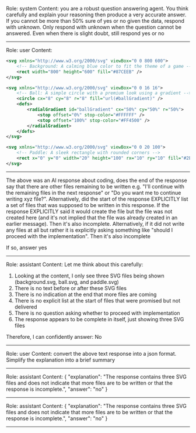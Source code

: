 Role: system
Content: you are a robust question answering agent. You think carefully and explain your reasoning then produce a very accurate answer. If you cannot be more than 50% sure of yes or no given the data, respond with unknown. Only respond with unknown when the question cannot be answered. Even when there is slight doubt, still respond yes or no
__________________
Role: user
Content: 
```svg assets/svgs/background.svg
<svg xmlns="http://www.w3.org/2000/svg" viewBox="0 0 800 600">
    <!-- Background: A calming blue color to fit the theme of a game -->
    <rect width="800" height="600" fill="#87CEEB" />
</svg>
```

```svg assets/svgs/ball.svg
<svg xmlns="http://www.w3.org/2000/svg" viewBox="0 0 16 16">
    <!-- Ball: A simple circle with a premium look using a gradient -->
    <circle cx="8" cy="8" r="8" fill="url(#ballGradient)" />
    <defs>
        <radialGradient id="ballGradient" cx="50%" cy="50%" r="50%">
            <stop offset="0%" stop-color="#FFFFFF" />
            <stop offset="100%" stop-color="#FF4500" />
        </radialGradient>
    </defs>
</svg>
```

```svg assets/svgs/paddle.svg
<svg xmlns="http://www.w3.org/2000/svg" viewBox="0 0 20 100">
    <!-- Paddle: A sleek rectangle with rounded corners -->
    <rect x="0" y="0" width="20" height="100" rx="10" ry="10" fill="#2E8B57" />
</svg>
```

____
The above was an AI response about coding, does the end of the response say that there are other files remaining to be written e.g. "I'll continue with the remaining files in the next response" or "Do you want me to continue writing xyz file?". Alternatively, did the start of the response EXPLICITLY list a set of files that was supposed to be written in this response. If the response EXPLICITLY said it would create the file but the file was not created here (and it's not implied that the file was already created in an earlier message). Then it's also incomplete. Alternatively, if it did not write any files at all but rather it is explicitly asking something like "should I proceed with the implementation". Then it's also incomplete

If so, answer yes

__________________
Role: assistant
Content: Let me think about this carefully:

1. Looking at the content, I only see three SVG files being shown (background.svg, ball.svg, and paddle.svg)
2. There is no text before or after these SVG files
3. There is no indication at the end that more files are coming
4. There is no explicit list at the start of files that were promised but not delivered
5. There is no question asking whether to proceed with implementation
6. The response appears to be complete in itself, just showing three SVG files

Therefore, I can confidently answer: No
__________________
Role: user
Content: convert the above text response into a json format. Simplify the explanation into a brief summary
__________________
Role: assistant
Content: {
  "explanation": "The response contains three SVG files and does not indicate that more files are to be written or that the response is incomplete.",
  "answer": "no"
}
__________________
Role: assistant
Content: {
  "explanation": "The response contains three SVG files and does not indicate that more files are to be written or that the response is incomplete.",
  "answer": "no"
}
__________________

